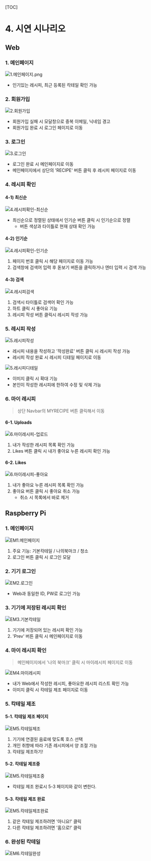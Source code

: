 [TOC]

# 4. 시연 시나리오

## Web

### 1. 메인페이지

![1.메인페이지.png](./4.시연시나리오.assets/1.메인페이지.png)

- 인기있는 레시피, 최근 등록된 칵테일 확인 가능



### 2. 회원가입

![2.회원가입](./4.시연시나리오.assets/2.회원가입.png)

- 회원가입 실패 시 모달창으로 중복 이메일, 닉네임 경고
- 회원가입 완료 시 로그인 페이지로 이동



### 3. 로그인

![3.로그인](./4.시연시나리오.assets/3.로그인.png)

- 로그인 완료 시 메인페이지로 이동
- 메인페이지에서 상단의 'RECIPE' 버튼 클릭 후 레시피 페이지로 이동



### 4. 레시피 확인

#### 4-1) 최신순

![4.레시피확인-최신순](./4.시연시나리오.assets/4.레시피확인-최신순.png)

- 최신순으로 정렬된 상태에서 인기순 버튼 클릭 시 인기순으로 정렬
  - 버튼 색상과 타이틀로 현재 상태 확인 가능



#### 4-2) 인기순

![4.레시피확인-인기순](./4.시연시나리오.assets/4.레시피확인-인기순.png)

1. 페이지 번호 클릭 시 해당 페이지로 이동 가능
2. 검색창에 검색어 입력 후 돋보기 버튼을 클릭하거나 엔터 입력 시 검색 가능



#### 4-3) 검색

![4.레시피검색](./4.시연시나리오.assets/4.레시피검색.png)

1. 검색시 타이틀로 검색어 확인 가능
2. 하트 클릭 시 좋아요 기능
3. 레시피 작성 버튼 클릭시 레시피 작성 가능



### 5. 레시피 작성

![5.레시피작성](./4.시연시나리오.assets/5.레시피작성.png)

- 레시피 내용을 작성하고 '작성완료' 버튼 클릭 시 레시피 작성 가능
- 레시피 작성 완료 시 레시피 디테일 페이지로 이동

![5.레시피디테일](./4.시연시나리오.assets/5.레시피디테일.png)

- 이미지 클릭 시 확대 기능
- 본인이 작성한 레시피에 한하여 수정 및 삭제 가능



### 6. 마이 레시피

> 상단 Navbar의 MYRECIPE 버튼 클릭해서 이동

#### 6-1. Uploads

![6.마이레시피-업로드](./4.시연시나리오.assets/6.마이레시피-업로드.png)

1. 내가 작성한 레시피 목록 확인 가능
2. Likes 버튼 클릭 시 내가 좋아요 누른 레시피 확인 가능



#### 6-2. Likes

![6.마이레시피-좋아요](./4.시연시나리오.assets/6.마이레시피-좋아요.png)

1. 내가 좋아요 누른 레시피 목록 확인 가능
2. 좋아요 버튼 클릭 시 좋아요 취소 가능
   - 취소 시 목록에서 바로 제거



## Raspberry Pi

### 1. 메인페이지

![EM1.메인페이지](./4.시연시나리오.assets/EM1.메인페이지.png)

1. 주요 기능: 기본칵테일 / 나의북마크 / 청소
2. 로그인 버튼 클릭 시 로그인 모달



### 2. 기기 로그인

![EM2.로그인](./4.시연시나리오.assets/EM2.로그인.png)

- Web과 동일한 ID, PW로 로그인 가능



### 3. 기기에 저장된 레시피 확인

![EM3.기본칵테일](./4.시연시나리오.assets/EM3.기본칵테일.png)

1. 기기에 저장되어 있는 레시피 확인 가능
2. 'Prev' 버튼 클릭 시 메인페이지로 이동



### 4. 마이 레시피 확인

>  메인페이지에서 '나의 북마크' 클릭 시 마이레시피 페이지로 이동

![EM4.마이레시피](./4.시연시나리오.assets/EM4.마이레시피.png)

- 내가 Web에서 작성한 레시피, 좋아요한 레시피 리스트 확인 가능
- 이미지 클릭 시 칵테일 제조 페이지로 이동



### 5. 칵테일 제조

#### 5-1. 칵테일 제조 페이지

![EM5.칵테일제조](./4.시연시나리오.assets/EM5.칵테일제조.png)

1. 기기에 연결된 음료에 맞도록 호스 선택
2. 개인 취향에 따라 기존 레시피에서 양 조절 가능
3. 칵테일 제조하기!



#### 5-2. 칵테일 제조중

![EM5.칵테일제조중](./4.시연시나리오.assets/EM5.칵테일제조중.png)

- 칵테일 제조 완료시 5-3 페이지와 같이 변한다.



#### 5-3. 칵테일 제조 완료

![EM5.칵테일제조완료](./4.시연시나리오.assets/EM5.칵테일제조완료.png)

1. 같은 칵테일 제조하려면 '아니요!' 클릭
2. 다른 칵테일 제조하려면 '홈으로!' 클릭



### 6. 완성된 칵테일

![EM6.칵테일완성](./4.시연시나리오.assets/EM6.칵테일완성.jpg)

